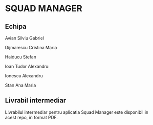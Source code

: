 # SQUAD MANAGER

## Echipa

Avian Silviu Gabriel

Dijmarescu Cristina Maria

Haiducu Stefan 

Ioan Tudor Alexandru 

Ionescu Alexandru 

Stan Ana Maria


## Livrabil intermediar

Livrabilul intermediar pentru aplicatia Squad Manager este disponibil in acest repo, in format PDF.
